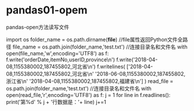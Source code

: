 # pandas01-opem
pandas-open方法读写文件

import os
folder_name = os.path.dirname(__file__) //file属性返回Python文件全路径
file_name = os.path.join(folder_name,'test.txt') //连接目录名和文件名
with open(file_name,'w',encoding='UTF8') as f:
    f.write('orderDate,itemNo,userID,province\n')
    f.write('2018-04-08,1155380002,187455802,河北省\n')
    f.writelines(
        ['2018-04-08,1155380002,187455802,河北省\n'
         '2018-06-08,1155380002,187455802,浙江省\n'
         '2018-04-08,1155380002,187455802,福建省\n'] )
read_file = os.path.join(folder_name,'test.txt')  //连接目录名和文件名
with open(read_file,'r',encoding='UTF8') as f:
     j = 1
     for line in f.readlines():
         print('第%d' % j + '行数据是：'+ line)
         j+=1
